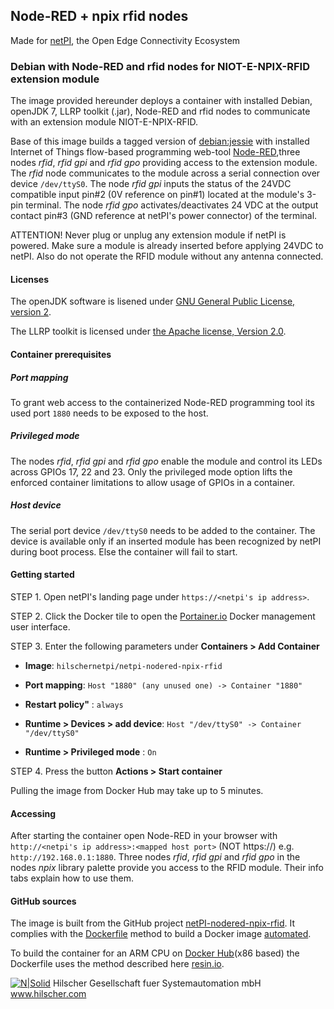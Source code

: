 ## Node-RED + npix rfid nodes

Made for [netPI](https://www.netiot.com/netpi/), the Open Edge Connectivity Ecosystem

### Debian with Node-RED and rfid nodes for NIOT-E-NPIX-RFID extension module

The image provided hereunder deploys a container with installed Debian, openJDK 7, LLRP toolkit (.jar), Node-RED and rfid nodes to communicate with an extension module NIOT-E-NPIX-RFID.

Base of this image builds a tagged version of [debian:jessie](https://hub.docker.com/r/resin/armv7hf-debian/tags/) with installed Internet of Things flow-based programming web-tool [Node-RED](https://nodered.org/),three nodes *rfid*, *rfid gpi* and *rfid gpo* providing access to the extension module.  The *rfid* node communicates to the module across a serial connection over device `/dev/ttyS0`. The node *rfid gpi* inputs the status of the 24VDC compatible input pin#2 (0V reference on pin#1) located at the module's 3-pin terminal. The node *rfid gpo* activates/deactivates 24 VDC at the output contact pin#3 (GND reference at netPI's power connector) of the terminal. 

ATTENTION! Never plug or unplug any extension module if netPI is powered. Make sure a module is already inserted before applying 24VDC to netPI. Also do not operate the RFID module without any antenna connected.

#### Licenses

The openJDK software is lisened under [GNU General Public License, version 2](http://openjdk.java.net/legal/gplv2+ce.html).

The LLRP toolkit is licensed under [the Apache license, Version 2.0](http://www.apache.org/licenses/LICENSE-2.0.html).

#### Container prerequisites

##### Port mapping

To grant web access to the containerized Node-RED programming tool its used port `1880` needs to be exposed to the host.

##### Privileged mode

The nodes *rfid*, *rfid gpi* and *rfid gpo* enable the module and control its LEDs across GPIOs 17, 22 and 23. Only the privileged mode option lifts the enforced container limitations to allow usage of GPIOs in a container.

##### Host device

The serial port device `/dev/ttyS0` needs to be added to the container. The device is available only if an inserted module has been recognized by netPI during boot process. Else the container will fail to start.

#### Getting started

STEP 1. Open netPI's landing page under `https://<netpi's ip address>`.

STEP 2. Click the Docker tile to open the [Portainer.io](http://portainer.io/) Docker management user interface.

STEP 3. Enter the following parameters under **Containers > Add Container**

* **Image**: `hilschernetpi/netpi-nodered-npix-rfid`

* **Port mapping**: `Host "1880" (any unused one) -> Container "1880"`

* **Restart policy"** : `always`

* **Runtime > Devices > add device**: `Host "/dev/ttyS0" -> Container "/dev/ttyS0"`

* **Runtime > Privileged mode** : `On`

STEP 4. Press the button **Actions > Start container**

Pulling the image from Docker Hub may take up to 5 minutes.

#### Accessing

After starting the container open Node-RED in your browser with `http://<netpi's ip address>:<mapped host port>` (NOT https://) e.g. `http://192.168.0.1:1880`. Three nodes *rfid*, *rfid gpi* and *rfid gpo* in the nodes *npix* library palette provide you access to the RFID module. Their info tabs explain how to use them.

#### GitHub sources
The image is built from the GitHub project [netPI-nodered-npix-rfid](https://github.com/Hilscher/netPI-nodered-npix-rfid). It complies with the [Dockerfile](https://docs.docker.com/engine/reference/builder/) method to build a Docker image [automated](https://docs.docker.com/docker-hub/builds/).

To build the container for an ARM CPU on [Docker Hub](https://hub.docker.com/)(x86 based) the Dockerfile uses the method described here [resin.io](https://resin.io/blog/building-arm-containers-on-any-x86-machine-even-dockerhub/).

[![N|Solid](http://www.hilscher.com/fileadmin/templates/doctima_2013/resources/Images/logo_hilscher.png)](http://www.hilscher.com)  Hilscher Gesellschaft fuer Systemautomation mbH  www.hilscher.com
